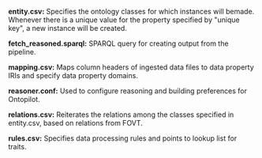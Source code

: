 **entity.csv:** Specifies the ontology classes for which instances will bemade. Whenever there is a unique value for the property specified by "unique key", a new instance will be created.

**fetch_reasoned.sparql:** SPARQL query for creating output from the pipeline.

**mapping.csv:** Maps column headers of ingested data files to data property IRIs and specify data property domains.

**reasoner.conf:** Used to configure reasoning and building preferences for Ontopilot.

**relations.csv:** Reiterates the relations among the classes specified in entity.csv, based on relations from FOVT.

**rules.csv:** Specifies data processing rules and points to lookup list for traits.

